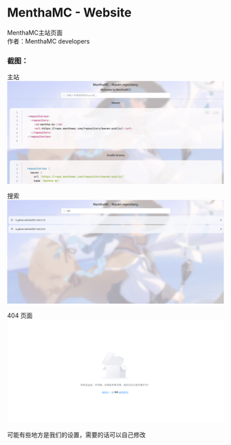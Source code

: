 # MenthaMC - Website
MenthaMC主站页面 \
作者：MenthaMC developers

### 截图：
主站
![img.png](image/img.png)

搜索
![img_1.png](image/img_1.png)

404 页面
![img_2.png](image/img_2.png)

可能有些地方是我们的设置，需要的话可以自己修改
